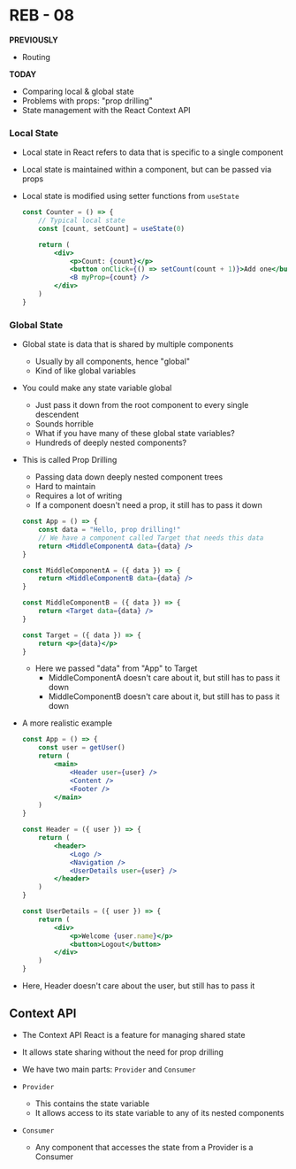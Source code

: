 # REB - 08

**PREVIOUSLY**
- Routing

**TODAY**
- Comparing local & global state
- Problems with props: "prop drilling"
- State management with the React Context API

### Local State

- Local state in React refers to data that is specific to a single component
- Local state is maintained within a component, but can be passed via props
- Local state is modified using setter functions from `useState`

    ```jsx
    const Counter = () => {
        // Typical local state
        const [count, setCount] = useState(0)

        return (
            <div>
                <p>Count: {count}</p>
                <button onClick={() => setCount(count + 1)}>Add one</button>
                <B myProp={count} />
            </div>
        )
    }
    ```

### Global State

- Global state is data that is shared by multiple components
    - Usually by all components, hence "global"
    - Kind of like global variables

- You could make any state variable global
    - Just pass it down from the root component to every single descendent
    - Sounds horrible
    - What if you have many of these global state variables?
    - Hundreds of deeply nested components?

- This is called Prop Drilling
    - Passing data down deeply nested component trees
    - Hard to maintain
    - Requires a lot of writing
    - If a component doesn't need a prop, it still has to pass it down

    ```jsx
    const App = () => {
        const data = "Hello, prop drilling!"
        // We have a component called Target that needs this data
        return <MiddleComponentA data={data} />
    }

    const MiddleComponentA = ({ data }) => {
        return <MiddleComponentB data={data} />
    }

    const MiddleComponentB = ({ data }) => {
        return <Target data={data} />
    }

    const Target = ({ data }) => {
        return <p>{data}</p>
    }
    ```

    - Here we passed "data" from "App" to Target
        - MiddleComponentA doesn't care about it, but still has to pass it down
        - MiddleComponentB doesn't care about it, but still has to pass it down

- A more realistic example

    ```jsx
    const App = () => {
        const user = getUser()
        return (
            <main>
                <Header user={user} />
                <Content />
                <Footer />
            </main>
        )
    }

    const Header = ({ user }) => {
        return (
            <header>
                <Logo />
                <Navigation />
                <UserDetails user={user} />
            </header>
        )
    }

    const UserDetails = ({ user }) => {
        return (
            <div>
                <p>Welcome {user.name}</p>
                <button>Logout</button>
            </div>
        )
    }
    ```

- Here, Header doesn't care about the user, but still has to pass it

## Context API

- The Context API React is a feature for managing shared state
- It allows state sharing without the need for prop drilling

- We have two main parts: `Provider` and `Consumer`

- `Provider`
    - This contains the state variable
    - It allows access to its state variable to any of its nested components

- `Consumer`
    - Any component that accesses the state from a Provider is a Consumer

